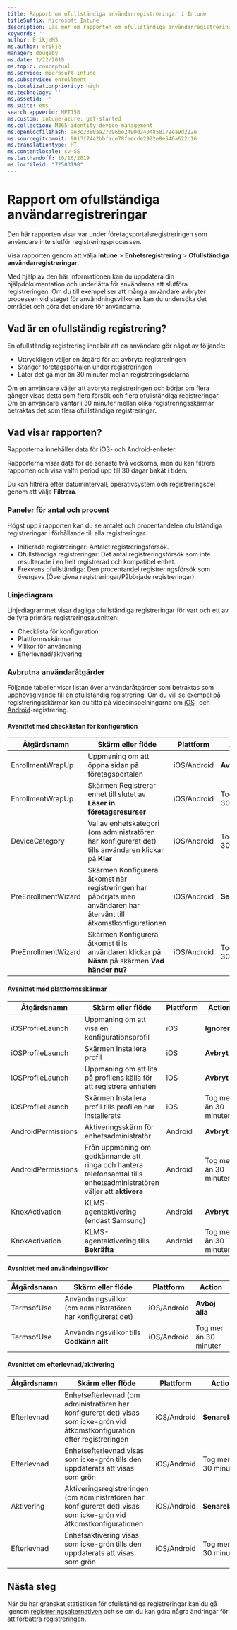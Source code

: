 ```yaml
---
title: Rapport om ofullständiga användarregistreringar i Intune
titleSuffix: Microsoft Intune
description: Läs mer om rapporten om ofullständiga användarregistreringar.
keywords: ''
author: ErikjeMS
ms.author: erikje
manager: dougeby
ms.date: 2/22/2019
ms.topic: conceptual
ms.service: microsoft-intune
ms.subservice: enrollment
ms.localizationpriority: high
ms.technology: ''
ms.assetid: ''
ms.suite: ems
search.appverid: MET150
ms.custom: intune-azure; get-started
ms.collection: M365-identity-device-management
ms.openlocfilehash: ae3c2380aa27096be2490d2404858179ea9d222e
ms.sourcegitcommit: 9013f7442bbface78feecde2922e8e546a622c16
ms.translationtype: HT
ms.contentlocale: sv-SE
ms.lasthandoff: 10/16/2019
ms.locfileid: "72503190"
---
```

# <a name="incomplete-user-enrollments-report"></a>Rapport om ofullständiga användarregistreringar

Den här rapporten visar var under företagsportalsregistreringen som användare inte slutför registreringsprocessen.

Visa rapporten genom att välja **Intune** > **Enhetsregistrering** > **Ofullständiga användarregistreringar**.

Med hjälp av den här informationen kan du uppdatera din hjälpdokumentation och underlätta för användarna att slutföra registreringen. Om du till exempel ser att många användare avbryter processen vid steget för användningsvillkoren kan du undersöka det området och göra det enklare för användarna.

## <a name="what-is-an-incomplete-enrollment"></a>Vad är en ofullständig registrering?

En ofullständig registrering innebär att en användare gör något av följande:

- Uttryckligen väljer en åtgärd för att avbryta registreringen
- Stänger företagsportalen under registreringen
- Låter det gå mer än 30 minuter mellan registreringsdelarna

Om en användare väljer att avbryta registreringen och börjar om flera gånger visas detta som flera försök och flera ofullständiga registreringar. Om en användare väntar i 30 minuter mellan olika registreringsskärmar betraktas det som flera ofullständiga registreringar.

## <a name="what-does-the-report-show"></a>Vad visar rapporten?

Rapporterna innehåller data för iOS- och Android-enheter.

Rapporterna visar data för de senaste två veckorna, men du kan filtrera rapporten och visa valfri period upp till 30 dagar bakåt i tiden.

Du kan filtrera efter datumintervall, operativsystem och registreringsdel genom att välja **Filtrera**.

### <a name="number-and-percentage-tiles"></a>Paneler för antal och procent

Högst upp i rapporten kan du se antalet och procentandelen ofullständiga registreringar i förhållande till alla registreringar.

- Initierade registreringar: Antalet registreringsförsök.
- Ofullständiga registreringar: Det antal registreringsförsök som inte resulterade i en helt registrerad och kompatibel enhet.
- Frekvens ofullständiga: Den procentandel registreringsförsök som övergavs (Övergivna registreringar/Påbörjade registreringar).

### <a name="line-graph"></a>Linjediagram

Linjediagrammet visar dagliga ofullständiga registreringar för vart och ett av de fyra primära registreringsavsnitten:

- Checklista för konfiguration
- Plattformsskärmar
- Villkor för användning
- Efterlevnad/aktivering

### <a name="user-abandonment-actions"></a>Avbrutna användaråtgärder

Följande tabeller visar listan över användaråtgärder som betraktas som upphovsgivande till en ofullständig registrering. Om du vill se exempel på registreringsskärmar kan du titta på videoinspelningarna om [iOS](https://channel9.msdn.com/Series/IntuneEnrollment/iOS-Enrollment)- och [Android](https://channel9.msdn.com/Series/IntuneEnrollment/Android-Enrollment)-registrering. 


#### <a name="setup-checklist-section"></a>Avsnittet med checklistan för konfiguration

| Åtgärdsnamn | Skärm eller flöde | Plattform | Action |
| ---- |---- |---- |---- |
| EnrollmentWrapUp | Uppmaning om att öppna sidan på företagsportalen | iOS/Android | **Avbryt** |
| EnrollmentWrapUp | Skärmen Registrerar enhet till slutet av **Läser in företagsresurser** | iOS/Android | Tog mer än 30 minuter |
| DeviceCategory | Val av enhetskategori (om administratören har konfigurerat det) tills användaren klickar på **Klar** | iOS/Android | Tog mer än 30 minuter |
| PreEnrollmentWizard | Skärmen Konfigurera åtkomst när registreringen har påbörjats men användaren har återvänt till åtkomstkonfigurationen | iOS/Android| **Senarelägg** |
| PreEnrollmentWizard | Skärmen Konfigurera åtkomst tills användaren klickar på **Nästa** på skärmen **Vad händer nu?** | iOS/Android | Tog mer än 30 minuter |

#### <a name="platform-screens-section"></a>Avsnittet med plattformsskärmar

| Åtgärdsnamn | Skärm eller flöde | Plattform | Action |
| ---- |---- |---- |---- |
| iOSProfileLaunch | Uppmaning om att visa en konfigurationsprofil | iOS | **Ignorera** |
| iOSProfileLaunch | Skärmen Installera profil | iOS | **Avbryt** |
| iOSProfileLaunch | Uppmaning om att lita på profilens källa för att registrera enheten | iOS | **Avbryt** |
| iOSProfileLaunch | Skärmen Installera profil tills profilen har installerats | iOS | Tog mer än 30 minuter |
| AndroidPermissions | Aktiveringsskärm för enhetsadministratör | Android | **Avbryt** |
| AndroidPermissions | Från uppmaning om godkännande att ringa och hantera telefonsamtal tills enhetsadministratören väljer att **aktivera** | Android | Tog mer än 30 minuter |
| KnoxActivation | KLMS-agentaktivering (endast Samsung) | Android| **Avbryt** |
| KnoxActivation | KLMS-agentaktivering tills **Bekräfta** | Android | Tog mer än 30 minuter|

#### <a name="terms-of-use-section"></a>Avsnittet med användningsvillkor

| Åtgärdsnamn | Skärm eller flöde | Plattform | Action |
| ---- |---- |---- |---- |
| TermsofUse | Användningsvillkor (om administratören har konfigurerat det) | iOS/Android | **Avböj alla** |
| TermsofUse | Användningsvillkor tills **Godkänn allt** | iOS/Android | Tog mer än 30 minuter |

#### <a name="complianceactivation-section"></a>Avsnittet om efterlevnad/aktivering

| Åtgärdsnamn | Skärm eller flöde | Plattform | Action |
| ---- |---- |---- |---- |
| Efterlevnad | Enhetsefterlevnad (om administratören har konfigurerat det) visas som icke-grön vid åtkomstkonfiguration efter registreringen| iOS/Android | **Senarelägg** |
| Efterlevnad | Enhetsefterlevnad visas som icke-grön tills den uppdaterats att visas som grön | iOS/Android | Tog mer än 30 minuter |
| Aktivering | Aktiveringsregistreringen (om administratören har konfigurerat det) visas som icke-grön vid åtkomstkonfigurationen | iOS/Android | **Senarelägg** |
| Efterlevnad | Enhetsaktivering visas som icke-grön tills den uppdaterats att visas som grön | iOS/Android | Tog mer än 30 minuter |

## <a name="next-steps"></a>Nästa steg

När du har granskat statistiken för ofullständiga registreringar kan du gå igenom [registreringsalternativen](enrollment-options.md) och se om du kan göra några ändringar för att förbättra registreringen.
